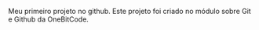 Meu primeiro projeto no github.
Este projeto foi criado no módulo sobre Git e Github da OneBitCode.
